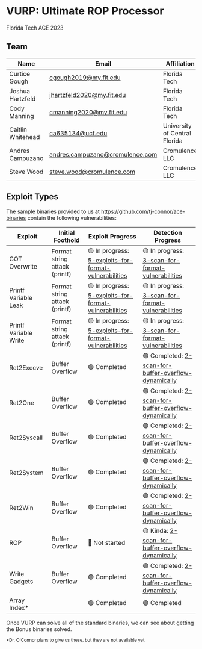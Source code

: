 # VURP: Ultimate ROP Processor

Florida Tech ACE 2023

## Team
| **Name** | **Email** | **Affiliation** |
| -------- | --------- | --------------- |
| Curtice Gough | cgough2019@my.fit.edu | Florida Tech |
| Joshua Hartzfeld | jhartzfeld2020@my.fit.edu | Florida Tech |
| Cody Manning | cmanning2020@my.fit.edu | Florida Tech |
| Caitlin Whitehead | ca635134@ucf.edu | University of Central Florida |
| Andres Campuzano | andres.campuzano@cromulence.com | Cromulence LLC |
| Steve Wood | steve.wood@cromulence.com | Cromulence LLC |

## Exploit Types

The sample binaries provided to us at https://github.com/tj-connor/ace-binaries contain the following vulnerabilities:

| **Exploit** | **Initial Foothold** | **Exploit Progress** | **Detection Progress** |
| ----------- | -------------------- | -------------------- | ---------------------- |
| GOT Overwrite | Format string attack (printf) | 🟡 In progress: [5-exploits-for-format-vulnerabilities](https://github.com/Curtico/vurp/tree/5-exploits-for-format-vulnerabilities) | 🟡 In progress: [3-scan-for-format-vulnerabilities](https://github.com/Curtico/vurp/tree/3-scan-for-format-vulnerabilities) |
| Printf Variable Leak | Format string attack (printf) | 🟡 In progress: [5-exploits-for-format-vulnerabilities](https://github.com/Curtico/vurp/tree/5-exploits-for-format-vulnerabilities) | 🟡 In progress: [3-scan-for-format-vulnerabilities](https://github.com/Curtico/vurp/tree/3-scan-for-format-vulnerabilities) |
| Printf Variable Write | Format string attack (printf) | 🟡 In progress: [5-exploits-for-format-vulnerabilities](https://github.com/Curtico/vurp/tree/5-exploits-for-format-vulnerabilities) | 🟡 In progress: [3-scan-for-format-vulnerabilities](https://github.com/Curtico/vurp/tree/3-scan-for-format-vulnerabilities) |
| Ret2Execve | Buffer Overflow | :green_circle: Completed | 🟢 Completed: [2-scan-for-buffer-overflow-dynamically](https://github.com/Curtico/vurp/tree/2-scan-for-buffer-overflow-dynamically) |
| Ret2One | Buffer Overflow | :green_circle: Completed | 🟢 Completed: [2-scan-for-buffer-overflow-dynamically](https://github.com/Curtico/vurp/tree/2-scan-for-buffer-overflow-dynamically) |
| Ret2Syscall | Buffer Overflow | :green_circle: Completed | 🟢 Completed: [2-scan-for-buffer-overflow-dynamically](https://github.com/Curtico/vurp/tree/2-scan-for-buffer-overflow-dynamically) |
| Ret2System | Buffer Overflow | :green_circle: Completed | 🟢 Completed: [2-scan-for-buffer-overflow-dynamically](https://github.com/Curtico/vurp/tree/2-scan-for-buffer-overflow-dynamically) |
| Ret2Win | Buffer Overflow | :green_circle: Completed | 🟢 Completed: [2-scan-for-buffer-overflow-dynamically](https://github.com/Curtico/vurp/tree/2-scan-for-buffer-overflow-dynamically) |
| ROP | Buffer Overflow | :red_circle: Not started | 🟡 Kinda: [2-scan-for-buffer-overflow-dynamically](https://github.com/Curtico/vurp/tree/2-scan-for-buffer-overflow-dynamically) |
| Write Gadgets | Buffer Overflow | 🟢 Completed | 🟢 Completed: [2-scan-for-buffer-overflow-dynamically](https://github.com/Curtico/vurp/tree/2-scan-for-buffer-overflow-dynamically) |
| Array Index* | | 🟢 Completed | 🟢 Completed |

Once VURP can solve all of the standard binaries, we can see about getting the Bonus binaries solved.

<sup>*Dr. O'Connor plans to give us these, but they are not available yet.</sup>
